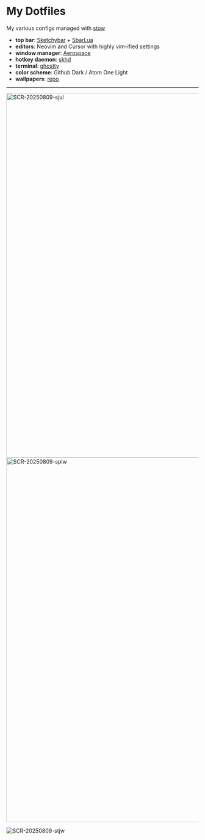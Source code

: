 # My Dotfiles
My various configs managed with [stow](https://www.youtube.com/watch?v=NoFiYOqnC4o)

- **top bar**: [Sketchybar](https://github.com/FelixKratz/SketchyBar) + [SbarLua](https://github.com/FelixKratz/SbarLua)
- **editors**: Neovim and Cursor with highly vim-ified settings
- **window manager**: [Aerospace](https://github.com/nikitabobko/AeroSpace)
- **hotkey daemon**: [skhd](https://github.com/koekeishiya/skhd)
- **terminal**: [ghostty](https://github.com/ghostty-org/ghostty)
- **color scheme**: Github Dark / Atom One Light
- **wallpapers**: [repo](https://github.com/haxybaxy/wallpapers)

---

<img width="1470" height="956" alt="SCR-20250809-sjul" src="https://github.com/user-attachments/assets/4abf39f8-8bb1-4889-9be3-2d2b5877fba5" />

<img width="1470" height="956" alt="SCR-20250809-splw" src="https://github.com/user-attachments/assets/507b9737-9a73-413a-b25a-5e78dbf2bd52" />

![SCR-20250809-stjw](https://github.com/user-attachments/assets/b70d36f9-f259-4cf4-826c-f73caf77b110)
